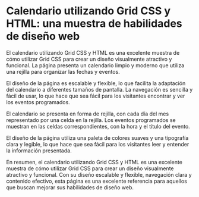 # Calendario utilizando Grid CSS y HTML: una muestra de habilidades de diseño web

El calendario utilizando Grid CSS y HTML es una excelente muestra de cómo utilizar Grid CSS para crear un diseño visualmente atractivo y funcional. La página presenta un calendario limpio y moderno que utiliza una rejilla para organizar las fechas y eventos.

El diseño de la página es escalable y flexible, lo que facilita la adaptación del calendario a diferentes tamaños de pantalla. La navegación es sencilla y fácil de usar, lo que hace que sea fácil para los visitantes encontrar y ver los eventos programados.

El calendario se presenta en forma de rejilla, con cada día del mes representado por una celda en la rejilla. Los eventos programados se muestran en las celdas correspondientes, con la hora y el título del evento.

El diseño de la página utiliza una paleta de colores suaves y una tipografía clara y legible, lo que hace que sea fácil para los visitantes leer y entender la información presentada.

En resumen, el calendario utilizando Grid CSS y HTML es una excelente muestra de cómo utilizar Grid CSS para crear un diseño visualmente atractivo y funcional. Con su diseño escalable y flexible, navegación clara y contenido efectivo, esta página es una excelente referencia para aquellos que buscan mejorar sus habilidades de diseño web.
